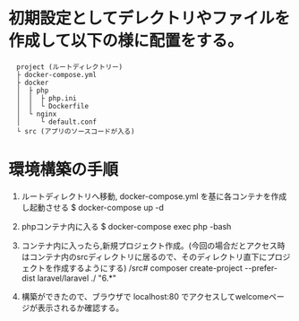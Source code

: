 # 初期設定としてデレクトリやファイルを作成して以下の様に配置をする。

```
  project (ルートディレクトリー)
  ├ docker-compose.yml
  ├ docker
  │  ├ php
  │  │  ├ php.ini
  │  │  └ Dockerfile
  │  └ nginx
  │     └ default.conf
  └ src (アプリのソースコードが入る)
```



# 環境構築の手順

1. ルートディレクトリへ移動, docker-compose.yml を基に各コンテナを作成し起動させる
  $ docker-compose up -d

2. phpコンテナ内に入る
  $ docker-compose exec php -bash

3. コンテナ内に入ったら,新規プロジェクト作成。(今回の場合だとアクセス時はコンテナ内のsrcディレクトリに居るので、そのディレクトリ直下にプロジェクトを作成するようにする)
  /src# composer create-project --prefer-dist laravel/laravel ./ "6.*"

4. 構築ができたので、ブラウザで localhost:80 でアクセスしてwelcomeページが表示されるか確認する。
